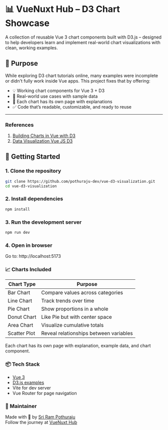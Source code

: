 # 📊 VueNuxt Hub – D3 Chart Showcase

A collection of reusable Vue 3 chart components built with D3.js – designed to help developers learn and implement real-world chart visualizations with clean, working examples.

## 🎯 Purpose

While exploring D3 chart tutorials online, many examples were incomplete or didn't fully work inside Vue apps. This project fixes that by offering:

- 💡 Working chart components for Vue 3 + D3
- 🧩 Real-world use cases with sample data
- 📝 Each chart has its own page with explanations
- ✅ Code that’s readable, customizable, and ready to reuse

---

### References
1. [Building Charts in Vue with D3](https://dev.to/jacobandrewsky/building-charts-in-vue-with-d3-38gl)
2. [Data Visualization Vue JS D3](https://blog.logrocket.com/data-visualization-vue-js-d3/)

## 🚀 Getting Started

### 1. Clone the repository

```bash
git clone https://github.com/pothuraju-dev/vue-d3-visualization.git
cd vue-d3-visualization
```
### 2. Install dependencies

```bash
npm install
```

### 3. Run the development server

```bash
npm run dev
```

### 4. Open in browser
Go to: http://localhost:5173

### 📈 Charts Included
|Chart Type|Purpose|
|-|-|
|Bar Chart|Compare values across categories|
|Line Chart|Track trends over time|
|Pie Chart|Show proportions in a whole|
|Donut Chart|Like Pie but with center space|
|Area Chart|Visualize cumulative totals|
|Scatter Plot|Reveal relationships between variables|

Each chart has its own page with explanation, example data, and chart component.

### 📦 Tech Stack
* [Vue 3](https://vuejs.org/)
* [D3.js examples](https://observablehq.com/@d3/gallery)
* Vite for dev server
* Vue Router for page navigation

### 👋 Maintainer
Made with 💙 by [Sri Ram Pothuraju](https://www.linkedin.com/in/pothuraju-dev/)    
Follow the journey at [VueNuxt Hub](https://www.linkedin.com/company/vuenuxt-hub)
